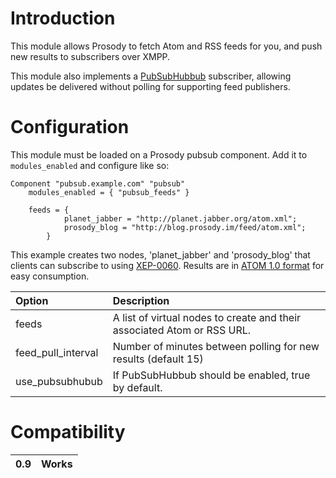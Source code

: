 # Introduction #

This module allows Prosody to fetch Atom and RSS feeds for you, and push new results to subscribers over XMPP.

This module also implements a [PubSubHubbub](http://pubsubhubbub.googlecode.com/svn/trunk/pubsubhubbub-core-0.3.html) subscriber, allowing updates be delivered without polling for supporting feed publishers.

# Configuration #

This module must be loaded on a Prosody pubsub component. Add it to `modules_enabled` and configure like so:

```
Component "pubsub.example.com" "pubsub"
    modules_enabled = { "pubsub_feeds" }

    feeds = {
			planet_jabber = "http://planet.jabber.org/atom.xml";
			prosody_blog = "http://blog.prosody.im/feed/atom.xml";
		}
```

This example creates two nodes, 'planet\_jabber' and 'prosody\_blog' that clients can subscribe to using [XEP-0060](http://xmpp.org/extensions/xep-0060.html). Results are in [ATOM 1.0 format](http://atomenabled.org/) for easy consumption.

| **Option** | **Description** |
|:-----------|:----------------|
| feeds | A list of virtual nodes to create and their associated Atom or RSS URL. |
| feed\_pull\_interval | Number of minutes between polling for new results (default 15) |
| use\_pubsubhubub | If PubSubHubbub should be enabled, true by default. |

# Compatibility #
| 0.9 | Works |
|:----|:------|